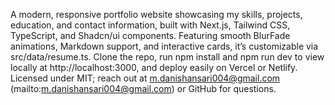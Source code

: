 A modern, responsive portfolio website showcasing my skills, projects, education, and contact information, built with Next.js, Tailwind CSS, TypeScript, and Shadcn/ui components. Featuring smooth BlurFade animations, Markdown support, and interactive cards, it’s customizable via src/data/resume.ts. Clone the repo, run npm install and npm run dev to view locally at http://localhost:3000, and deploy easily on Vercel or Netlify. Licensed under MIT; reach out at m.danishansari004@gmail.com (mailto:m.danishansari004@gmail.com) or GitHub for questions.
